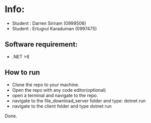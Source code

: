 # Info:
- Student : Darren Siriram (0999506)
- Student : Ertugrul Karaduman (0997475)



## Software requirement:
- .NET >6 

## How to run
- Clone the repo to your machine.
- Open the repo with any code editor(optional)
- open a terminal and navigate to the repo.
- navigate to the file_download_server folder and type: dotnet run
- navigate to the client folder and type dotnet run

Done. 
